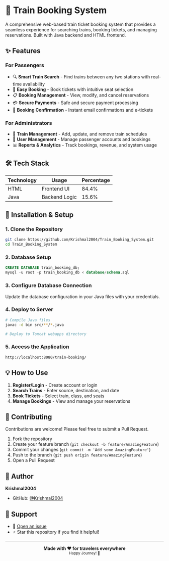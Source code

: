 # 🚂 Train Booking System

A comprehensive web-based train ticket booking system that provides a seamless experience for searching trains, booking tickets, and managing reservations. Built with Java backend and HTML frontend.

## ✨ Features

### For Passengers
- 🔍 **Smart Train Search** - Find trains between any two stations with real-time availability
- 🎫 **Easy Booking** - Book tickets with intuitive seat selection
- 📋 **Booking Management** - View, modify, and cancel reservations
- 💳 **Secure Payments** - Safe and secure payment processing
- 📧 **Booking Confirmation** - Instant email confirmations and e-tickets

### For Administrators
- 🚆 **Train Management** - Add, update, and remove train schedules
- 👥 **User Management** - Manage passenger accounts and bookings
- 📊 **Reports & Analytics** - Track bookings, revenue, and system usage

## 🛠️ Tech Stack

| Technology | Usage | Percentage |
|------------|-------|------------|
| HTML | Frontend UI | 84.4% |
| Java | Backend Logic | 15.6% |

## 🚀 Installation & Setup

### 1. Clone the Repository
```bash
git clone https://github.com/Krishmal2004/Train_Booking_System.git
cd Train_Booking_System
```

### 2. Database Setup
```sql
CREATE DATABASE train_booking_db;
mysql -u root -p train_booking_db < database/schema.sql
```

### 3. Configure Database Connection
Update the database configuration in your Java files with your credentials.

### 4. Deploy to Server
```bash
# Compile Java files
javac -d bin src/**/*.java

# Deploy to Tomcat webapps directory
```

### 5. Access the Application
```
http://localhost:8080/train-booking/
```

## 💡 How to Use

1. **Register/Login** - Create account or login
2. **Search Trains** - Enter source, destination, and date
3. **Book Tickets** - Select train, class, and seats
4. **Manage Bookings** - View and manage your reservations

## 🤝 Contributing

Contributions are welcome! Please feel free to submit a Pull Request.

1. Fork the repository
2. Create your feature branch (`git checkout -b feature/AmazingFeature`)
3. Commit your changes (`git commit -m 'Add some AmazingFeature'`)
4. Push to the branch (`git push origin feature/AmazingFeature`)
5. Open a Pull Request

## 👤 Author

**Krishmal2004**
- GitHub: [@Krishmal2004](https://github.com/Krishmal2004)

## 📧 Support

- 🐛 [Open an issue](https://github.com/Krishmal2004/Train_Booking_System/issues)
- ⭐ Star this repository if you find it helpful!

---

<div align="center">
  <strong>Made with ❤️ for travelers everywhere</strong>
  <br>
  <sub>Happy Journey! 🚂</sub>
</div>
